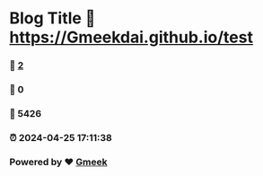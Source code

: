 # Blog Title :link: https://Gmeekdai.github.io/test 
### :page_facing_up: [2](https://Gmeekdai.github.io/test/tag.html) 
### :speech_balloon: 0 
### :hibiscus: 5426 
### :alarm_clock: 2024-04-25 17:11:38 
### Powered by :heart: [Gmeek](https://github.com/Meekdai/Gmeek)
